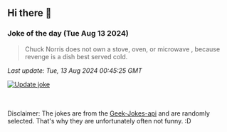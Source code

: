 ## Hi there 👋

### Joke of the day (Tue Aug 13 2024)
<!-- joke -->
>Chuck Norris does not own a stove, oven, or microwave , because revenge is a dish best served cold.
<!-- /joke -->

*Last update: Tue, 13 Aug 2024 00:45:25 GMT*

[![Update joke](https://github.com/nclskfm/nclskfm/actions/workflows/joke.yml/badge.svg)](https://github.com/nclskfm/nclskfm/actions/workflows/joke.yml)

<br><br>
Disclaimer: The jokes are from the [Geek-Jokes-api](https://github.com/sameerkumar18/geek-joke-api) and are randomly selected. That's why they are unfortunately often not funny. :D
